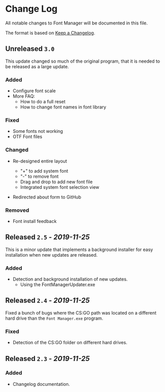 # Change Log
All notable changes to Font Manager will be documented in this file.

The format is based on [Keep a Changelog](http://keepachangelog.com/).
<!-- View template here: https://gist.github.com/juampynr/4c18214a8eb554084e21d6e288a18a2c -->

## Unreleased `3.0`

This update changed so much of the original program, that it is needed to be released as a large update.

### Added

* Configure font scale
* More FAQ:
  * How to do a full reset
  * How to change font names in font library

### Fixed

- Some fonts not working
- OTF Font files

### Changed

- Re-designed entire layout

  - "+" to add system font
  - "-" to remove font
  - Drag and drop to add new font file
  - Integrated system font selection view
- Redirected about form to GitHub

### Removed

- Font install feedback


## Released `2.5` *- 2019-11-25*

This is a minor update that implements a background installer for easy installation when new updates are released.

### Added

- Detection and background installation of new updates.
  - Using the FontManagerUpdater.exe

## Released `2.4` *- 2019-11-25*

Fixed a bunch of bugs where the CS:GO path was located on a different hard drive than the `Font Manager.exe` program.

### Fixed

- Detection of the CS:GO folder on different hard drives.


## Released `2.3` *- 2019-11-25*

### Added

- Changelog documentation.
